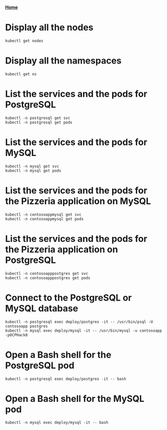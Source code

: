 **[Home](../README.md)**

# Display  all the nodes

```
kubectl get nodes
```

# Display all the namespaces 

```
kubectl get ns
```

# List the services and the pods for PostgreSQL

```
kubectl -n postgresql get svc
kubectl -n postgresql get pods
```

# List the services and the pods for MySQL

```
kubectl -n mysql get svc
kubectl -n mysql get pods
```

# List the services and the pods for the Pizzeria application on MySQL

```
kubectl -n contosoappmysql get svc
kubectl -n contosoappmysql get pods
```

# List the services and the pods for the Pizzeria application on PostgreSQL

```
kubectl -n contosoapppostgres get svc
kubectl -n contosoapppostgres get pods
```

# Connect to the PostgreSQL or MySQL database

```
kubectl -n postgresql exec deploy/postgres -it -- /usr/bin/psql -U contosoapp postgres
kubectl -n mysql exec deploy/mysql -it -- /usr/bin/mysql -u contosoapp -pOCPHack8
```

# Open a Bash shell for the PostgreSQL pod
```
kubectl -n postgresql exec deploy/postgres -it -- bash
```

# Open a Bash shell for the MySQL pod
```
kubectl -n mysql exec deploy/mysql -it -- bash
```